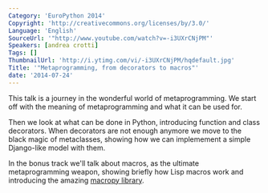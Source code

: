 ```yaml
---
Category: 'EuroPython 2014'
Copyright: 'http://creativecommons.org/licenses/by/3.0/'
Language: 'English'
SourceUrl: '"http://www.youtube.com/watch?v=-i3UXrCNjPM"'
Speakers: [andrea crotti]
Tags: []
ThumbnailUrl: 'http://i.ytimg.com/vi/-i3UXrCNjPM/hqdefault.jpg'
Title: '"Metaprogramming, from decorators to macros"'
date: '2014-07-24'
---
```

This talk is a journey in the wonderful world of metaprogramming.
We start off with the meaning of metaprogramming and what it can be used for.

Then we look at what can be done in Python, introducing function and class decorators.
When decorators are not enough anymore we move to the black magic of metaclasses, showing how we can implemement a simple Django-like model with them.

In the bonus track we'll talk about macros, as the ultimate metaprogramming weapon, showing briefly how Lisp macros work and introducing the amazing [macropy library](https://github.com/lihaoyi/macropy).
